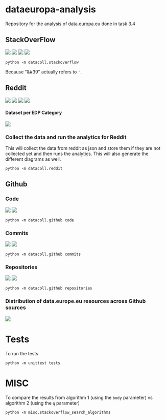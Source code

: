 # dataeuropa-analysis
Repository for the analysis of data.europa.eu done in task 3.4


## StackOverFlow
![](stackoverflow_tags.svg)
![](stackoverflow_datasets_cats.svg)
![](stackoverflow_cat.svg)
![](stackoverflow_keywords.svg)


```
python -m datacoll.stackoverflow
```

Because "&#39" actually refers to `'`. 

## Reddit
![](reddit_cat.svg)
![](reddit_cat_per_sub.svg)
![](reddit_class.svg) 
![](reddit_keywords.svg)
#### Dataset per EDP Category
![](reddit_datasets_cats.svg) 

### Collect the data and run the analytics for Reddit
This will collect the data from reddit as json and store them if they are not collected yet and
then runs the analytics. This will also generate the different diagrams as well.
```
python -m datacoll.reddit
```


## Github
### Code
![](github_code.svg)
![](github_code_class.svg)

```
python -m datacoll.github code
```

### Commits
![](github_commits.svg)
![](github_commits_class.svg)

```
python -m datacoll.github commits
```


### Repositories
![](github_repositories.svg)
![](github_repositories_class.svg)

```
python -m datacoll.github repositories
```
### Distribution of data.europe.eu resources across Github sources
![](data_europe_distribution.svg)



# Tests
To run the tests
```
python -m unittest tests
```

# MISC
To compare the results from algorithm 1 (using the `body` parameter) vs algorithm 2 (using the `q` parameter)

```
python -m misc.stackoverflow_search_algorithms
```